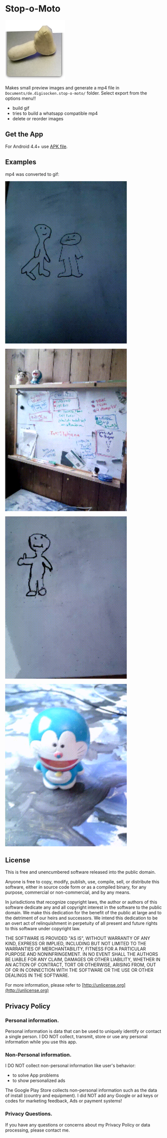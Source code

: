 # Stop-o-Moto

![Layout](app/src/main/res/mipmap-xxxhdpi/ic_launcher.png)

Makes small preview images and generate a mp4 file in `Documents/de.digisocken.stop-o-moto/` folder.
Select export from the options menu!!

- build gif
- tries to build a whatsapp compatible mp4
- delete or reorder images

## Get the App

For Android 4.4+ use [APK file](https://gitlab.com/deadlockz/caputhown/raw/master/app/release/de.digisocken.stop-o-moto.apk).

## Examples

mp4 was converted to gif:

![Whiteboard agression](example2.gif)

![Plain eating](example1.gif)

![Cat rotation](example3.gif)

![Mega zoom](example4.gif)

## License

This is free and unencumbered software released into the public domain.

Anyone is free to copy, modify, publish, use, compile, sell, or distribute this 
software, either in source code form or as a compiled binary, for any purpose, 
commercial or non-commercial, and by any means.

In jurisdictions that recognize copyright laws, the author or authors of this software 
dedicate any and all copyright interest in the software to the public domain. We make 
this dedication for the benefit of the public at large and to the detriment of our 
heirs and successors. We intend this dedication to be an overt act of relinquishment 
in perpetuity of all present and future rights to this software under copyright law.

THE SOFTWARE IS PROVIDED "AS IS", WITHOUT WARRANTY OF ANY KIND, EXPRESS OR IMPLIED, 
INCLUDING BUT NOT LIMITED TO THE WARRANTIES OF MERCHANTABILITY, FITNESS FOR A PARTICULAR 
PURPOSE AND NONINFRINGEMENT. IN NO EVENT SHALL THE AUTHORS BE LIABLE FOR ANY CLAIM, 
DAMAGES OR OTHER LIABILITY, WHETHER IN AN ACTION OF CONTRACT, TORT OR OTHERWISE, 
ARISING FROM, OUT OF OR IN CONNECTION WITH THE SOFTWARE OR THE USE OR OTHER 
DEALINGS IN THE SOFTWARE.

For more information, please refer to [http://unlicense.org](http://unlicense.org)

## Privacy Policy

### Personal information.

Personal information is data that can be used to uniquely identify or contact a
single person. I DO NOT collect, transmit, store or use any personal information while you use this app.

### Non-Personal information.

I DO NOT collect non-personal information like user's behavior:

 -  to solve App problems
 -  to show personalized ads

The Google Play Store collects non-personal information such as the data of install (country and equipment).
I did NOT add any Google or ad keys or codes for marketing feedback, Ads or payment systems!

### Privacy Questions.

If you have any questions or concerns about my Privacy Policy or data processing, please contact me.
